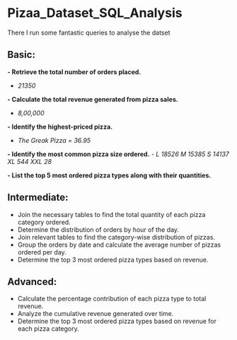 # Pizaa_Dataset_SQL_Analysis

There I run some fantastic queries to analyse the datset 

## Basic:
  **- Retrieve the total number of orders placed.**
  -  *21350*
    
  **- Calculate the total revenue generated from pizza sales.**
  - *8,00,000*
    
  **- Identify the highest-priced pizza.**
  - *The Greak Pizza = 36.95*
    
  **- Identify the most common pizza size ordered.**
    - *L	18526
      M	15385
      S	14137
      XL	544
      XXL	28*
    
  **- List the top 5 most ordered pizza types along with their quantities.**


## Intermediate:
  - Join the necessary tables to find the total quantity of each pizza category ordered.
  - Determine the distribution of orders by hour of the day.
  - Join relevant tables to find the category-wise distribution of pizzas.
  - Group the orders by date and calculate the average number of pizzas ordered per day.
  - Determine the top 3 most ordered pizza types based on revenue.

## Advanced:
  - Calculate the percentage contribution of each pizza type to total revenue.
  - Analyze the cumulative revenue generated over time.
  - Determine the top 3 most ordered pizza types based on revenue for each pizza category.
